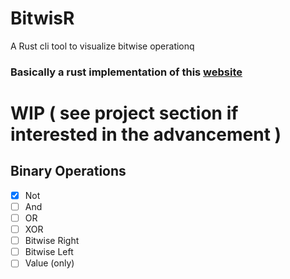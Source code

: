 # BitwisR
A Rust cli tool to visualize bitwise operationq

### Basically a rust implementation of this [website](http://bitwisecmd.com/)

# WIP ( see project section if interested in the advancement )

## Binary Operations

- [x] Not
- [ ] And
- [ ] OR
- [ ] XOR
- [ ] Bitwise Right
- [ ] Bitwise Left
- [ ] Value (only)
